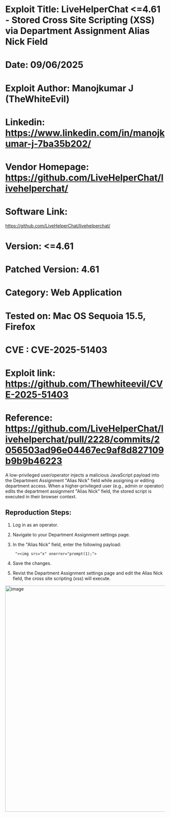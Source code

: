 # Exploit Title: LiveHelperChat <=4.61 - Stored Cross Site Scripting (XSS) via Department Assignment Alias Nick Field
# Date: 09/06/2025
# Exploit Author: Manojkumar J (TheWhiteEvil)
# Linkedin: https://www.linkedin.com/in/manojkumar-j-7ba35b202/
# Vendor Homepage: https://github.com/LiveHelperChat/livehelperchat/
# Software Link:
https://github.com/LiveHelperChat/livehelperchat/
# Version: <=4.61
# Patched Version: 4.61
# Category: Web Application
# Tested on: Mac OS Sequoia 15.5, Firefox
# CVE : CVE-2025-51403
# Exploit link: https://github.com/Thewhiteevil/CVE-2025-51403
# Reference: https://github.com/LiveHelperChat/livehelperchat/pull/2228/commits/2056503ad96e04467ec9af8d827109b9b9b46223
 
A low-privileged user/operator injects a malicious JavaScript payload into the Department Assignment "Alias Nick" field while assigning or editing department access. When a higher-privileged user (e.g., admin or operator) edits the department assignment "Alias Nick" field, the stored script is executed in their browser context.

## Reproduction Steps:

1. Log in as an operator.
2. Navigate to your Department Assignment settings page.
3. In the "Alias Nick" field, enter the following payload:
 
   ``` "><img src="x" onerror="prompt(1);">```

4. Save the changes.
5. Revist the Department Assignment settings page and edit the Alias Nick field, the cross site scripting (xss) will execute.

<img width="1361" height="713" alt="image" src="https://github.com/user-attachments/assets/7041756e-fde2-41eb-85ec-d78e539637df" />
